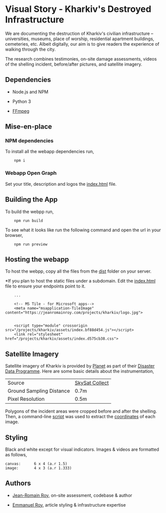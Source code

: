 # Visual Story - Kharkiv's Destroyed Infrastructure

We are documenting the destruction of Kharkiv's civilian infrastructure – universities, museums, place of worship, residential apartment buildings, cemeteries, etc. Albeit digitally, our aim is to give readers the experience of walking through the city.

The research combines testimonies, on-site damage assessments, videos of the shelling incident, before/after pictures, and satellite imagery.


## Dependencies

 - Node.js and NPM

 - Python 3

 - [FFmpeg](https://ffmpeg.org/download.html) 


## Mise-en-place

### NPM dependencies

To install all the webapp dependencies run, 

        npm i

### Webapp Open Graph 

Set your title, description and logos the [index.html](./index.html) file. 


## Building the App

To build the webpp run,

        npm run build

To see what it looks like run the following command and open the url in your browser,

        npm run preview


## Hosting the webapp

To host the webpp, copy all the files from the [dist](./dist/) folder on your server. 

*If you plan to host the static files under a subdomain. Edit the [index.html](./dist/index.html) file to ensure your endpoints point to it.

        ...

        <!-- MS Tile - for Microsoft apps-->
        <meta name="msapplication-TileImage" content="https://jeanromainroy.com/projects/kharkiv/logo.jpg">


        <script type="module" crossorigin src="/projects/kharkiv/assets/index.bf88d454.js"></script>
        <link rel="stylesheet" href="/projects/kharkiv/assets/index.d575cb38.css">


## Satellite Imagery

Satellite imagery of Kharkiv is provided by [Planet](https://www.planet.com/) as part of their [Disaster Data Programme](https://www.planet.com/disasterdata/). Here are some basic details about the instrumentation, 

| | |
| --- | --- |
| Source | [SkySat Collect](https://developers.planet.com/docs/data/skysatcollect/) |
| Ground Sampling Distance | 0.7m |
| Pixel Resolution | 0.5m |

Polygons of the incident areas were cropped before and after the shelling. Then, a command-line [script](./data/satellite-imagery/rasters/info.sh) was used to extract the [coordinates](./data/satellite-imagery/rasters/info.json) of each image. 


## Styling

Black and white except for visual indicators. Images & videos are formatted as follows,

    canvas:      6 x 4 (a.r 1.5)
    image:       4 x 3 (a.r 1.333)


## Authors

- [Jean-Romain Roy](https://jeanromainroy.com/), on-site assessment, codebase & author

- [Emmanuel Roy](https://manuroy.ca/), article styling & infrastructure expertise
